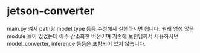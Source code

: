 # jetson-converter

main.py 켜서 path랑 model type 등등 수정해서 실행하시면 됩니다.
원래 엄청 많은 module 들이 있었는데 아주 간소화한 버전이며 기존에 보현님께서 사용하시던 model_converter, inference 등등은 포함되어 있지 않습니다.

